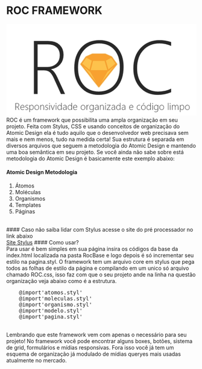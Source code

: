 # ROC FRAMEWORK<br>
![ROC LOGO](logo.jpg)<br>
ROC é um framework que possibilita uma ampla organização em seu projeto. Feita com Stylus, CSS e usando conceitos de organização do Atomic Design ela é tudo aquilo que o desenvolvedor web precisava sem mais e nem menos, tudo na medida certa! Sua estrutura é separada em diversos arquivos que seguem a metodologia do Atomic Design e mantendo uma boa semântica em seu projeto. Se você ainda não sabe sobre está metodologia do Atomic Design é basicamente este exemplo abaixo:
<br>

#### Atomic Design Metodologia
<ol>
    <li>Átomos</li>
    <li>Moléculas</li>
    <li>Organismos</li>
    <li>Templates</li>
    <li>Páginas</li>
</ol><br>
#### Caso não saiba lidar com Stylus acesse o site do pré processador no link abaixo<br>
<a href="http://stylus-lang.com/" name="site stylus" tiltle="Link site stylus">Site Stylus</a>
#### Como usar?
<br>
Para usar é bem simples em sua página insira os códigos da base da index.html localizada na pasta RocBase e logo depois é só incrementar seu estilo na pagina.styl. O framework tem um arquivo core em stylus que pega todos as folhas de estilo da página e compilando em um unico só arquivo chamado ROC.css, isso faz com que o seu projeto ande na linha na questão organização veja abaixo como é a estrutura.
<br>
<pre>
    @import'atomos.styl'
    @import'moleculas.styl'
    @import'organismo.styl'
    @import'modelo.styl'
    @import'pagina.styl'
</pre>
<br>
Lembrando que este framework vem com apenas o necessário para seu projeto! No framework você pode encontrar alguns boxes, botões, sistema de grid, formulários e mídias responsivas. Fora isso você já tem um esquema de organização já modulado de mídias queryes mais usadas atualmente no mercado.    

